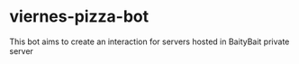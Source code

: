 # viernes-pizza-bot

This bot aims to create an interaction for servers hosted in BaityBait private server

